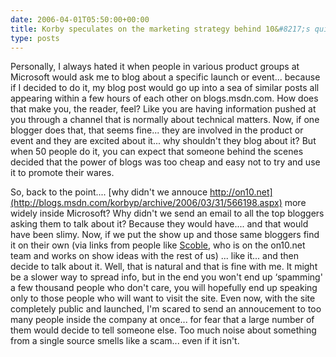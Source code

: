 ```yaml
---
date: 2006-04-01T05:50:00+00:00
title: Korby speculates on the marketing strategy behind 10&#8217;s quiet launch
type: posts
---
```

Personally, I always hated it when people in various product groups at Microsoft would ask me to blog about a specific launch or event... because if I decided to do it, my blog post would go up into a sea of similar posts all appearing within a few hours of each other on blogs.msdn.com. How does that make you, the reader, feel? Like you are having information pushed at you through a channel that is normally about technical matters. Now, if one blogger does that, that seems fine... they are involved in the product or event and they are excited about it... why shouldn't they blog about it? But when 50 people do it, you can expect that someone behind the scenes decided that the power of blogs was too cheap and easy not to try and use it to promote their wares.

So, back to the point.... [why didn't we annouce <a href="http://on10.net">http://on10.net](http://blogs.msdn.com/korbyp/archive/2006/03/31/566198.aspx) more widely inside Microsoft</a>? Why didn't we send an email to all the top bloggers asking them to talk about it? Because they would have.... and that would have been slimy. Now, if we put the show up and those same bloggers find it on their own (via links from people like [Scoble](http://scobleizer.wordpress.com/2006/03/12/more-hype-than-an-origami-yeah-thats-on10net/), who is on the on10.net team and works on show ideas with the rest of us) ... like it... and then decide to talk about it. Well, that is natural and that is fine with me. It might be a slower way to spread info, but in the end you won't end up &#8216;spamming' a few thousand people who don't care, you will hopefully end up speaking only to those people who will want to visit the site. Even now, with the site completely public and launched, I'm scared to send an annoucement to too many people inside the company at once... for fear that a large number of them would decide to tell someone else. Too much noise about something from a single source smells like a scam... even if it isn't.

